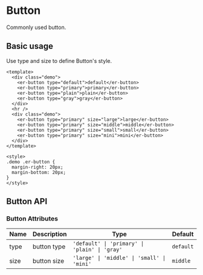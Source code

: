 # Button

Commonly used button.

## Basic usage

Use type and size to define Button's style.

```vue preview
<template>
  <div class="demo">
    <er-button type="default">default</er-button>
    <er-button type="primary">primary</er-button>
    <er-button type="plain">plain</er-button>
    <er-button type="gray">gray</er-button>
  </div>
  <hr />
  <div class="demo">
    <er-button type="primary" size="large">large</er-button>
    <er-button type="primary" size="middle">middle</er-button>
    <er-button type="primary" size="small">small</er-button>
    <er-button type="primary" size="mini">mini</er-button>
  </div>
</template>

<style>
.demo .er-button {
  margin-right: 20px;
  margin-bottom: 20px;
}
</style>
```

## Button API

### Button Attributes

| Name | Description | Type | Default |
| ---- | ----------- | ---- | ---- |
| type | button type | `'default' \| 'primary' \| 'plain' \| 'gray'` | `default` |
| size | button size | `'large' \| 'middle' \| 'small' \| 'mini'` | `middle`|

